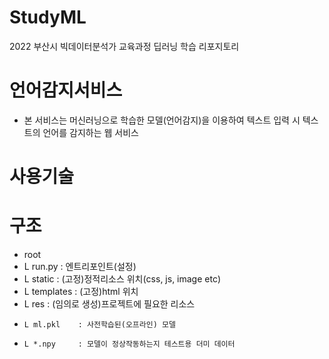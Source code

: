 # StudyML
2022 부산시 빅데이터분석가 교육과정 딥러닝 학습 리포지토리

# 언어감지서비스
  - 본 서비스는 머신러닝으로 학습한 모델(언어감지)을 이용하여 텍스트 입력 시 텍스트의 언어를 감지하는 웹 서비스

# 사용기술

# 구조
- root
- L run.py        : 엔트리포인트(설정)
- L static        : (고정)정적리소스 위치(css, js, image etc)
- L templates     : (고정)html 위치
- L res           : (임의로 생성)프로젝트에 필요한 리소스
-     L ml.pkl    : 사전학습된(오프라인) 모델
-     L *.npy     : 모델이 정상작동하는지 테스트용 더미 데이터
